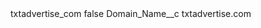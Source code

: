 <?xml version="1.0" encoding="UTF-8"?>
<CustomMetadata xmlns="http://soap.sforce.com/2006/04/metadata" xmlns:xsi="http://www.w3.org/2001/XMLSchema-instance" xmlns:xsd="http://www.w3.org/2001/XMLSchema">
    <label>txtadvertise_com</label>
    <protected>false</protected>
    <values>
        <field>Domain_Name__c</field>
        <value xsi:type="xsd:string">txtadvertise.com</value>
    </values>
</CustomMetadata>
